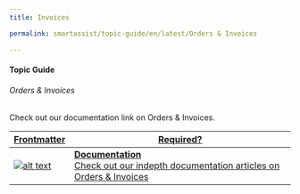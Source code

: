 ```yaml
---
title: Invoices

permalink: smartassist/topic-guide/en/latest/Orders & Invoices

---
```


#### Topic Guide
###### Orders & Invoices

  Check out our documentation link on Orders & Invoices.



<a class="doc-link" target="_blank" href="https://developer.kore.ai/docs/bots/bot-settings/plan-usage/invoices/">
 

| Frontmatter | Required? |
|-------------|-------------|
| ![alt text](images/docIcon.svg "Title") | **Documentation**  <br /> Check out our indepth documentation articles on Orders & Invoices | 


</a>
